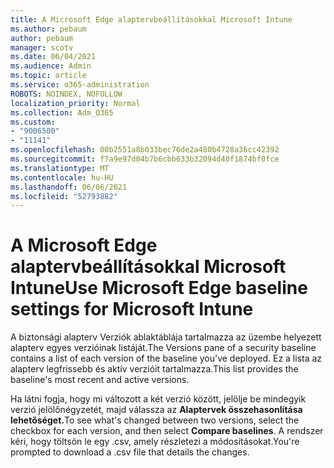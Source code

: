 ```yaml
---
title: A Microsoft Edge alaptervbeállításokkal Microsoft Intune
ms.author: pebaum
author: pebaum
manager: scotv
ms.date: 06/04/2021
ms.audience: Admin
ms.topic: article
ms.service: o365-administration
ROBOTS: NOINDEX, NOFOLLOW
localization_priority: Normal
ms.collection: Adm_O365
ms.custom:
- "9006500"
- "11141"
ms.openlocfilehash: 00b2551a8b033bec76de2a480b4728a36cc42392
ms.sourcegitcommit: f7a9e97d04b7b6cbb633b32094d40f1874bf0fce
ms.translationtype: MT
ms.contentlocale: hu-HU
ms.lasthandoff: 06/06/2021
ms.locfileid: "52793882"
---
```

# <a name="use-microsoft-edge-baseline-settings-for-microsoft-intune"></a><span data-ttu-id="b5124-102">A Microsoft Edge alaptervbeállításokkal Microsoft Intune</span><span class="sxs-lookup"><span data-stu-id="b5124-102">Use Microsoft Edge baseline settings for Microsoft Intune</span></span>

<span data-ttu-id="b5124-103">A biztonsági alapterv Verziók ablaktáblája tartalmazza az üzembe helyezett alapterv egyes verzióinak listáját.</span><span class="sxs-lookup"><span data-stu-id="b5124-103">The Versions pane of a security baseline contains a list of each version of the baseline you've deployed.</span></span> <span data-ttu-id="b5124-104">Ez a lista az alapterv legfrissebb és aktív verzióit tartalmazza.</span><span class="sxs-lookup"><span data-stu-id="b5124-104">This list provides the baseline's most recent and active versions.</span></span>

<span data-ttu-id="b5124-105">Ha látni fogja, hogy mi változott a két verzió között, jelölje be mindegyik verzió jelölőnégyzetét, majd válassza az **Alaptervek összehasonlítása lehetőséget.**</span><span class="sxs-lookup"><span data-stu-id="b5124-105">To see what's changed between two versions, select the checkbox for each version, and then select **Compare baselines**.</span></span> <span data-ttu-id="b5124-106">A rendszer kéri, hogy töltsön le egy .csv, amely részletezi a módosításokat.</span><span class="sxs-lookup"><span data-stu-id="b5124-106">You're prompted to download a .csv file that details the changes.</span></span>